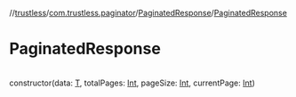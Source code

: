 //[trustless](../../../index.md)/[com.trustless.paginator](../index.md)/[PaginatedResponse](index.md)/[PaginatedResponse](-paginated-response.md)

# PaginatedResponse

\
constructor(data: [T](index.md), totalPages: [Int](https://kotlinlang.org/api/latest/jvm/stdlib/kotlin/-int/index.html), pageSize: [Int](https://kotlinlang.org/api/latest/jvm/stdlib/kotlin/-int/index.html), currentPage: [Int](https://kotlinlang.org/api/latest/jvm/stdlib/kotlin/-int/index.html))
